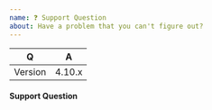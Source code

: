 ```yaml
---
name: ❓ Support Question
about: Have a problem that you can't figure out?
---
```


|    Q        |   A
|------------ | -----
| Version     | 4.10.x
#### Support Question
<!-- Describe the issue you are facing here. -->

